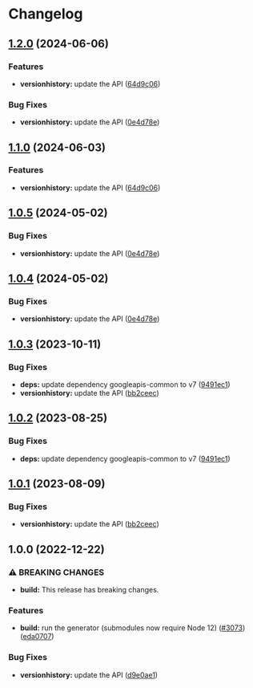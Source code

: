 # Changelog

## [1.2.0](https://github.com/googleapis/google-api-nodejs-client/compare/versionhistory-v1.1.0...versionhistory-v1.2.0) (2024-06-06)


### Features

* **versionhistory:** update the API ([64d9c06](https://github.com/googleapis/google-api-nodejs-client/commit/64d9c06cfc48c97376de11f63c0ce0def579fe86))


### Bug Fixes

* **versionhistory:** update the API ([0e4d78e](https://github.com/googleapis/google-api-nodejs-client/commit/0e4d78e3b4fdd766a38662bd270453080efd804d))

## [1.1.0](https://github.com/googleapis/google-api-nodejs-client/compare/versionhistory-v1.0.5...versionhistory-v1.1.0) (2024-06-03)


### Features

* **versionhistory:** update the API ([64d9c06](https://github.com/googleapis/google-api-nodejs-client/commit/64d9c06cfc48c97376de11f63c0ce0def579fe86))

## [1.0.5](https://github.com/googleapis/google-api-nodejs-client/compare/versionhistory-v1.0.4...versionhistory-v1.0.5) (2024-05-02)


### Bug Fixes

* **versionhistory:** update the API ([0e4d78e](https://github.com/googleapis/google-api-nodejs-client/commit/0e4d78e3b4fdd766a38662bd270453080efd804d))

## [1.0.4](https://github.com/googleapis/google-api-nodejs-client/compare/versionhistory-v1.0.3...versionhistory-v1.0.4) (2024-05-02)


### Bug Fixes

* **versionhistory:** update the API ([0e4d78e](https://github.com/googleapis/google-api-nodejs-client/commit/0e4d78e3b4fdd766a38662bd270453080efd804d))

## [1.0.3](https://github.com/googleapis/google-api-nodejs-client/compare/versionhistory-v1.0.2...versionhistory-v1.0.3) (2023-10-11)


### Bug Fixes

* **deps:** update dependency googleapis-common to v7 ([9491ec1](https://github.com/googleapis/google-api-nodejs-client/commit/9491ec1cdc3c413e7d73edcfcd59cf5c28a7c855))
* **versionhistory:** update the API ([bb2ceec](https://github.com/googleapis/google-api-nodejs-client/commit/bb2ceec5dd62d77d3f98a31123a15fc3e00965b5))

## [1.0.2](https://github.com/googleapis/google-api-nodejs-client/compare/versionhistory-v1.0.1...versionhistory-v1.0.2) (2023-08-25)


### Bug Fixes

* **deps:** update dependency googleapis-common to v7 ([9491ec1](https://github.com/googleapis/google-api-nodejs-client/commit/9491ec1cdc3c413e7d73edcfcd59cf5c28a7c855))

## [1.0.1](https://github.com/googleapis/google-api-nodejs-client/compare/versionhistory-v1.0.0...versionhistory-v1.0.1) (2023-08-09)


### Bug Fixes

* **versionhistory:** update the API ([bb2ceec](https://github.com/googleapis/google-api-nodejs-client/commit/bb2ceec5dd62d77d3f98a31123a15fc3e00965b5))

## 1.0.0 (2022-12-22)


### ⚠ BREAKING CHANGES

* **build:** This release has breaking changes.

### Features

* **build:** run the generator (submodules now require Node 12) ([#3073](https://github.com/googleapis/google-api-nodejs-client/issues/3073)) ([eda0707](https://github.com/googleapis/google-api-nodejs-client/commit/eda07079dadab46a80b6f9ede618f4f43030169e))


### Bug Fixes

* **versionhistory:** update the API ([d9e0ae1](https://github.com/googleapis/google-api-nodejs-client/commit/d9e0ae16c47bd29c9777cb53166fe947b6db5f93))
